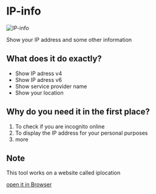 # IP-info

![IP-info](https://user-images.githubusercontent.com/60769512/192950228-fb4ed3ac-cd59-47f9-a685-00ab86c0778d.jpg)


Show your IP address 
and some other information

## What does it do exactly?

* Show IP adress v4
* Show IP adress v6
* Show service provider name
* Show your location

## Why do you need it in the first place?

1. To check if you are incognito online
2. To display the IP address for your personal purposes
3. more

## Note

This tool works on a website called iplocation 

[open it in Browser](https://www.iplocation.net)
